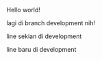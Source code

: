 Hello world!

lagi di branch development nih!

line sekian di development

line baru di development
